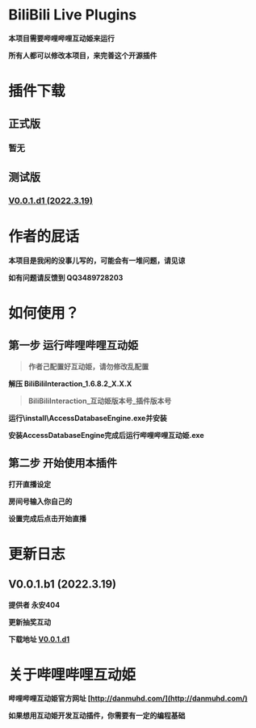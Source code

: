 # BiliBili Live Plugins

**本项目需要哔哩哔哩互动姫来运行**

**所有人都可以修改本项目，来完善这个开源插件**

# 插件下载

## 正式版

### 暂无

## 测试版

### [V0.0.1.d1 (2022.3.19)](https://github.com/YongAn404/BiliBili-Live-Plugins/releases/download/beta/BiliBiliInteraction_1.6.8.2_0.0.1.d1.zip)

# 作者的屁话

**本项目是我闲的没事儿写的，可能会有一堆问题，请见谅**

**如有问题请反馈到 QQ3489728203**

# 如何使用？

## 第一步 运行哔哩哔哩互动姫

>**作者己配置好互动姫，请勿修改乱配置**

**解压 BiliBiliInteraction_1.6.8.2_X.X.X**

>**BiliBiliInteraction_互动姫版本号_插件版本号**

**运行\install\AccessDatabaseEngine.exe并安装**

**安装AccessDatabaseEngine完成后运行哔哩哔哩互动姫.exe**

## 第二步 开始使用本插件

**打开直播设定**

**房间号输入你自己的**

**设置完成后点击开始直播**

# 更新日志

## V0.0.1.b1 (2022.3.19)

**提供者 永安404**

**更新抽奖互动**

**下载地址 [V0.0.1.d1](https://github.com/YongAn404/BiliBili-Live-Plugins/releases/download/beta/BiliBiliInteraction_1.6.8.2_0.0.1.d1.zip)**

# 关于哔哩哔哩互动姫

**哔哩哔哩互动姫官方网址 [http://danmuhd.com/](http://danmuhd.com/)**

**如果想用互动姫开发互动插件，你需要有一定的编程基础**
